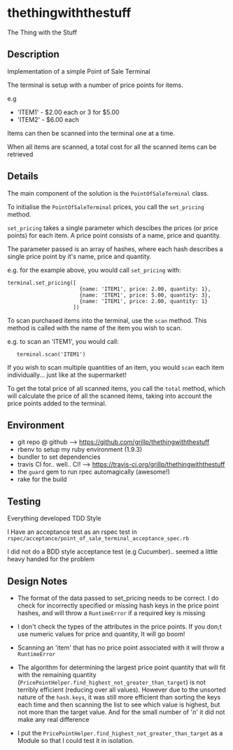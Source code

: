 thethingwiththestuff
====================

The Thing with the Stuff

Description
-----------

Implementation of a simple Point of Sale Terminal

The terminal is setup with a number of price points for items.

e.g

* 'ITEM1' - $2.00 each or 3 for $5.00
* 'ITEM2' - $6.00 each

Items can then be scanned into the terminal one at a time.

When all items are scanned, a total cost for all the scanned items can be retrieved

Details
-------

The main component of the solution is the `PointOfSaleTerminal` class.

To initialise the `PointOfSaleTerminal` prices, you call the `set_pricing` method.

`set_pricing` takes a single parameter which descibes the prices (or price points) for each item. A price point consists of a name, price and quantity.

The parameter passed is an array of hashes, where each hash describes a single price point by it's name, price and quantity.

e.g. for the example above, you would call `set_pricing` with:

```
terminal.set_pricing([
                       {name: 'ITEM1', price: 2.00, quantity: 1},
                       {name: 'ITEM1', price: 5.00, quantity: 3},
                       {name: 'ITEM1', price: 2.00, quantity: 1}
                     ])
```

To scan purchased items into the terminal, use the `scan` method. This method is called with the name of the item you wish to scan.

e.g. to scan an 'ITEM1', you would call:
```
   terminal.scan('ITEM1')
```
If you wish to scan multiple quantities of an item, you would `scan` each item individually... just like at the supermarket!

To get the total price of all scanned items, you call the `total` method, which will calculate the price of all the scanned items, taking into account the price points added to the terminal.

Environment
-----------
* git repo @ github --> <https://github.com/grillp/thethingwiththestuff>
* rbenv to setup my ruby environment (1.9.3)
* bundler to set dependencies
* travis CI for.. well.. CI! --> <https://travis-ci.org/grillp/thethingwiththestuff>
* the `guard` gem to run rpec automagically (awesome!)
* rake for the build

Testing
-------

Everything developed TDD Style

I Have an acceptance test as an rspec test in `rspec/acceptance/point_of_sale_terminal_acceptance_spec.rb`

I did not do a BDD style acceptance test (e.g Cucumber).. seemed a little heavy handed for the problem

Design Notes
------------

* The format of the data passed to set_pricing needs to be correct. I do check for incorrectly specified or missing hash keys in the price point hashes, and will throw a  `RuntimeError` if a required key is missing

* I don't check the types of the attributes in the price points. If you don;t use numeric values for price and quantity, It will go boom!

* Scanning an 'item' that has no price point associated with it will throw a `RuntimeError`

* The algorithm for determining the largest price point quantity that will fit with the remaining quantity (`PricePointHelper.find_highest_not_greater_than_target`) is not terribly efficient (reducing over all values). However due to the unsorted nature of the `hash.keys`, it was still more efficient than sorting the keys each time and then scanning the list to see which value is highest, but not more than the target value. And for the small number of '*n*' it did not make any real difference

* I put the `PricePointHelper.find_highest_not_greater_than_target` as a Module so that I could test it in isolation.
